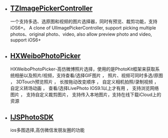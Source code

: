 
* ## [TZImagePickerController](https://github.com/banchichen/TZImagePickerController)

   一个支持多选、选原图和视频的图片选择器，同时有预览、裁剪功能，支持iOS6+。 A clone of UIImagePickerController, support picking multiple photos、original photo、video, also allow preview photo and video, support iOS6+

* ## [HXWeiboPhotoPicker](https://github.com/KeenTeam1990/HXWeiboPhotoPicker)

  HXWeiboPhotoPicker-高仿微博照片选择，使用的是PhotoKit框架来获取系统相册以及照片/视频，支持查看/选择GIF图片 ， 照片、视频可同时多选/原图 ， 3DTouch预览照片 ， 长按拖动改变顺序 ， 自定义相机拍照/录制视频 ， 自定义转场动画 ， 查看/选择LivePhoto IOS9.1以上才有用 ， 支持浏览网络图片 ， 支持自定义裁剪图片， 支持传入本地图片，支持在线下载iCloud上的资源


* ## [IJSPhotoSDK](https://github.com/wangjinshan/IJSPhotoSDK)
  ios多图选择,高仿微信发朋友圈的功能




